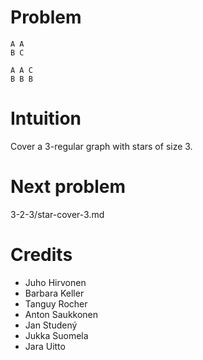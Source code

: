 # Problem

    A A
    B C

    A A C
    B B B

# Intuition

Cover a 3-regular graph with stars of size 3.

# Next problem

3-2-3/star-cover-3.md

# Credits

- Juho Hirvonen
- Barbara Keller
- Tanguy Rocher
- Anton Saukkonen
- Jan Studený
- Jukka Suomela
- Jara Uitto
